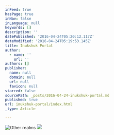 ```yaml
---
inFeed: true
hasPage: true
inNav: false
inLanguage: null
keywords: []
description: ''
datePublished: '2016-04-24T05:20:12.117Z'
dateModified: '2016-04-24T05:19:53.145Z'
title: Inukshuk Portal
author:
  - name: ''
    url: ''
authors: []
publisher:
  name: null
  domain: null
  url: null
  favicon: null
starred: false
sourcePath: _posts/2016-04-24-inukshuk-portal.md
published: true
url: inukshuk-portal/index.html
_type: Article

---
```

![Other realms](https://the-grid-user-content.s3-us-west-2.amazonaws.com/f1ee34d1-b73c-4588-8e61-de02f88b4a40.jpg)
![](https://the-grid-user-content.s3-us-west-2.amazonaws.com/53374743-8621-4385-8db3-76cad20bbdab.jpg)